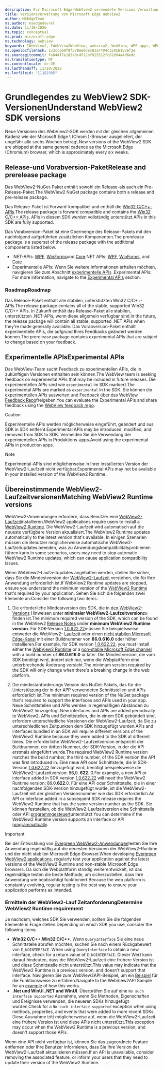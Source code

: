 ```yaml
---
description: Für Microsoft Edge-WebView2 verwendete Versions Verwaltungsmodelle
title: Versionsverwaltung von Microsoft Edge WebView2
author: MSEdgeTeam
ms.author: msedgedevrel
ms.date: 11/18/2020
ms.topic: conceptual
ms.prod: microsoft-edge
ms.technology: webview
keywords: IWebView2, IWebView2WebView, webview2, WebView, WPF-apps, WPF, Edge, ICoreWebView2, ICoreWebView2Host, Browser-Steuerelement, Edge-HTML
ms.openlocfilehash: 132ccab0f9f378eedd8c83a7404c350161556f2e
ms.sourcegitcommit: fab44f7e183a3c4f12bf925512fc62d84a4d6edc
ms.translationtype: MT
ms.contentlocale: de-DE
ms.lasthandoff: 11/20/2020
ms.locfileid: "11182395"
---
```

# <span data-ttu-id="cada4-104">Grundlegendes zu WebView2 SDK-Versionen</span><span class="sxs-lookup"><span data-stu-id="cada4-104">Understand WebView2 SDK versions</span></span>

<span data-ttu-id="cada4-105">Neue Versionen des WebView2-SDK werden mit der gleichen allgemeinen Kadenz wie der Microsoft Edge \ (Chrom \)-Browser ausgeliefert, der ungefähr alle sechs Wochen beträgt.</span><span class="sxs-lookup"><span data-stu-id="cada4-105">New versions of the WebView2 SDK are shipped at the same general cadence as the Microsoft Edge \(Chromium\) browser, which is approximately every six weeks.</span></span>  

## <span data-ttu-id="cada4-106">Release-und Vorabversion-Paket</span><span class="sxs-lookup"><span data-stu-id="cada4-106">Release and prerelease package</span></span>  

<span data-ttu-id="cada4-107">Das WebView2-NuGet-Paket enthält sowohl ein Release-als auch ein Pre-Release-Paket.</span><span class="sxs-lookup"><span data-stu-id="cada4-107">The WebView2 NuGet package contains both a release and pre-release package.</span></span>  

<span data-ttu-id="cada4-108">Das Release-Paket ist Forward-kompatibel und enthält die [Win32 C/C++-APIs][ReferenceWin32].</span><span class="sxs-lookup"><span data-stu-id="cada4-108">The release package is forward compatible and contains the [Win32 C/C++ APIs][ReferenceWin32].</span></span>  <span data-ttu-id="cada4-109">APIs in diesem SDK werden vollständig unterstützt.</span><span class="sxs-lookup"><span data-stu-id="cada4-109">APIs in this SDK are fully supported.</span></span>  

<span data-ttu-id="cada4-110">Das Vorabversion-Paket ist eine Obermenge des Release-Pakets mit den nachfolgend aufgeführten zusätzlichen Komponenten.</span><span class="sxs-lookup"><span data-stu-id="cada4-110">The prerelease package is a superset of the release package with the additional components listed below.</span></span>  

*   <span data-ttu-id="cada4-111">.NET-APIs: [WPF][DotnetMicrosoftWebWebview2WpfNamespace], [WinForms][DotnetMicrosoftWebWebview2WinformsNamespace]und [Core][DotnetMicrosoftWebWebview2CoreNamespace]</span><span class="sxs-lookup"><span data-stu-id="cada4-111">.NET APIs: [WPF][DotnetMicrosoftWebWebview2WpfNamespace], [WinForms][DotnetMicrosoftWebWebview2WinformsNamespace], and [Core][DotnetMicrosoftWebWebview2CoreNamespace]</span></span>  
*   <span data-ttu-id="cada4-112">Experimentelle APIs: Wenn Sie weitere Informationen erhalten möchten, navigieren Sie zum Abschnitt [experimentelle APIs](#experimental-apis) .</span><span class="sxs-lookup"><span data-stu-id="cada4-112">Experimental APIs:  For more information, navigate to the [Experimental APIs](#experimental-apis) section.</span></span>  

### <span data-ttu-id="cada4-113">Roadmap</span><span class="sxs-lookup"><span data-stu-id="cada4-113">Roadmap</span></span>  

<span data-ttu-id="cada4-114">Das Release-Paket enthält alle stabilen, unterstützten Win32 C/C++-APIs.</span><span class="sxs-lookup"><span data-stu-id="cada4-114">The release package contains all of the stable, supported Win32 C/C++ APIs.</span></span>  <span data-ttu-id="cada4-115">In Zukunft enthält das Release-Paket alle stabilen, unterstützten .NET-APIs, wenn diese allgemein verfügbar sind.</span><span class="sxs-lookup"><span data-stu-id="cada4-115">In the future, the release package will contain all stable, supported .NET APIs when they're made generally available.</span></span>  <span data-ttu-id="cada4-116">Das Vorabversion-Paket enthält experimentelle APIs, die aufgrund Ihres Feedbacks geändert werden können.</span><span class="sxs-lookup"><span data-stu-id="cada4-116">The prerelease package contains experimental APIs that are subject to change based on your feedback.</span></span> 

## <span data-ttu-id="cada4-117">Experimentelle APIs</span><span class="sxs-lookup"><span data-stu-id="cada4-117">Experimental APIs</span></span>  

<span data-ttu-id="cada4-118">Das WebView-Team sucht Feedback zu experimentellen APIs, die in zukünftigen Versionen enthalten sein können.</span><span class="sxs-lookup"><span data-stu-id="cada4-118">The WebView team is seeking feedback on experimental APIs that may be included in future releases.</span></span>  <span data-ttu-id="cada4-119">Die experimentellen APIs sind wie `experimental` im SDK markiert.</span><span class="sxs-lookup"><span data-stu-id="cada4-119">The experimental APIs are marked as `experimental` in the SDK.</span></span>  <span data-ttu-id="cada4-120">Sie können die experimentellen APIs auswerten und Feedback über das [WebView Feedback Repo][GithubMicrosoftedgeWebviewfeedback]freigeben.</span><span class="sxs-lookup"><span data-stu-id="cada4-120">You can evaluate the Experimental APIs and share feedback using the [WebView feedback repo][GithubMicrosoftedgeWebviewfeedback].</span></span>  

> [!CAUTION]
> <span data-ttu-id="cada4-121">Experimentelle APIs werden möglicherweise eingeführt, geändert und aus SDK in SDK entfernt.</span><span class="sxs-lookup"><span data-stu-id="cada4-121">Experimental APIs may be introduced, modified, and removed from SDK to SDK.</span></span>  <span data-ttu-id="cada4-122">Vermeiden Sie die Verwendung der experimentellen APIs in Produktions-apps.</span><span class="sxs-lookup"><span data-stu-id="cada4-122">Avoid using the experimental APIs in production apps.</span></span>  

> [!NOTE]
> <span data-ttu-id="cada4-123">Experimental-APIs sind möglicherweise in Ihrer installierten Version der WebView2-Laufzeit nicht verfügbar.</span><span class="sxs-lookup"><span data-stu-id="cada4-123">Experimental APIs may not be available in your installed version of the WebView2 Runtime.</span></span>  

## <span data-ttu-id="cada4-124">Übereinstimmende WebView2-Laufzeitversionen</span><span class="sxs-lookup"><span data-stu-id="cada4-124">Matching WebView2 Runtime versions</span></span>  
<span data-ttu-id="cada4-125">WebView2-Anwendungen erfordern, dass Benutzer eine [WebView2-Laufzeit][MicrosoftDeveloperEdgeWebview2]installieren.</span><span class="sxs-lookup"><span data-stu-id="cada4-125">WebView2 applications require users to install a [WebView2 Runtime][MicrosoftDeveloperEdgeWebview2].</span></span> <span data-ttu-id="cada4-126">Die WebView2-Laufzeit wird automatisch auf die neueste verfügbare Version aktualisiert.</span><span class="sxs-lookup"><span data-stu-id="cada4-126">The WebView2 Runtime updates automatically to the latest version that's available.</span></span> <span data-ttu-id="cada4-127">In einigen Szenarien müssen die Benutzer möglicherweise automatische WebView2-Laufzeitupdates beenden, was zu Anwendungskompatibilitätsproblemen führen kann.</span><span class="sxs-lookup"><span data-stu-id="cada4-127">In some scenarios, users may need to stop automatic WebView2 Runtime updates, which can cause application compatibility issues.</span></span>

<span data-ttu-id="cada4-128">Wenn WebView2-Laufzeitupdates angehalten werden, stellen Sie sicher, dass Sie die Mindestversion der [WebView2-Laufzeit][MicrosoftDeveloperEdgeWebview2] verstehen, die für Ihre Anwendung erforderlich ist.</span><span class="sxs-lookup"><span data-stu-id="cada4-128">If WebView2 Runtime updates are stopped, ensure you understand the minimum version of the [WebView2 Runtime][MicrosoftDeveloperEdgeWebview2] that's required by your application.</span></span> <span data-ttu-id="cada4-129">Sehen Sie sich die folgenden zwei Elemente an:</span><span class="sxs-lookup"><span data-stu-id="cada4-129">Consider the following two items:</span></span>  

1. <span data-ttu-id="cada4-130">Die erforderliche Mindestversion des SDK, die in [den WebView2-Versions][Releasenotes] Hinweisen unter **minimaler WebView2-Laufzeitversion**zu finden ist.</span><span class="sxs-lookup"><span data-stu-id="cada4-130">The minimum required version of the SDK, which can be found in the WebView2 [Release Notes][Releasenotes] under **minimum WebView2 Runtime version**.</span></span> <span data-ttu-id="cada4-131">Für SDK-Version [1.0.622.22](https://docs.microsoft.com/microsoft-edge/webview2/releasenotes#1062222)müssen Sie beispielsweise entweder die WebView2- [Laufzeit][MicrosoftDeveloperEdgeWebview2] oder einen [nicht stabilen Microsoft Edge-Kanal][MicrosoftedgeinsiderDownload] mit einer Buildnummer von **86.0.616.0** oder höher installieren.</span><span class="sxs-lookup"><span data-stu-id="cada4-131">For example, for SDK version [1.0.622.22](https://docs.microsoft.com/microsoft-edge/webview2/releasenotes#1062222), you must install either the [WebView2 Runtime][MicrosoftDeveloperEdgeWebview2] or a [non-stable Microsoft Edge channel][MicrosoftedgeinsiderDownload] with a build number of **86.0.616.0** or later.</span></span> <span data-ttu-id="cada4-132">Die Mindestversion, die vom SDK benötigt wird, ändert sich nur, wenn die Webplattform eine unterbrechende Änderung vorsieht.</span><span class="sxs-lookup"><span data-stu-id="cada4-132">The minimum version required by the SDK will only change when there's a breaking change in the web platform.</span></span>

2. <span data-ttu-id="cada4-133">Die mindestanforderungs Version des NuGet-Pakets, das für die Unterstützung der in der APP verwendeten Schnittstellen und APIs erforderlich ist.</span><span class="sxs-lookup"><span data-stu-id="cada4-133">The minimum required version of the NuGet package that's required to support the interfaces and APIs used in your app.</span></span> <span data-ttu-id="cada4-134">Neue Schnittstellen und APIs werden in regelmäßigen Abständen zu WebView2 hinzugefügt.</span><span class="sxs-lookup"><span data-stu-id="cada4-134">New interfaces and APIs are added periodically to WebView2.</span></span> <span data-ttu-id="cada4-135">APIs und Schnittstellen, die in einem SDK gebündelt sind, erfordern unterschiedliche Versionen der WebView2-Laufzeit, da Sie zu unterschiedlichen Zeitpunkten dem SDK hinzugefügt wurden.</span><span class="sxs-lookup"><span data-stu-id="cada4-135">APIs and interfaces bundled in an SDK will require different versions of the WebView2 Runtime because they were added to the SDK at different times.</span></span>  <span data-ttu-id="cada4-136">Die erforderliche WebView2-Laufzeitversion entspricht der Buildnummer, der dritten Nummer, der SDK-Version, in der die API erstmals eingeführt wurde.</span><span class="sxs-lookup"><span data-stu-id="cada4-136">The required WebView2 Runtime version matches the build number, the third number, of the SDK version the API was first introduced in.</span></span> <span data-ttu-id="cada4-137">Eine neue API oder Schnittstelle, die in SDK-Version [1.0.622.22](https://docs.microsoft.com/microsoft-edge/webview2/releasenotes#1062222) hinzugefügt wird, benötigt beispielsweise die WebView2-Laufzeitversion: 86,0. **622**. 0.</span><span class="sxs-lookup"><span data-stu-id="cada4-137">For example, a new API or interface added in SDK version [1.0.622.22](https://docs.microsoft.com/microsoft-edge/webview2/releasenotes#1062222) will need the WebView2 Runtime version: 86.0.**622**.0.</span></span> <span data-ttu-id="cada4-138">Für eine API oder Schnittstelle, die in einer nachfolgenden SDK-Version hinzugefügt wurde, ist die WebView2-Laufzeit mit der gleichen Versionsnummer wie das SDK erforderlich.</span><span class="sxs-lookup"><span data-stu-id="cada4-138">An API or interface added in a subsequent SDK release requires the WebView2 Runtime that has the same version number as the SDK.</span></span> <span data-ttu-id="cada4-139">Sie können feststellen, ob die WebView2-Laufzeitversion eine Schnittstelle oder API [programmgesteuert](#determine-webview2-runtime-requirement)unterstützt.</span><span class="sxs-lookup"><span data-stu-id="cada4-139">You can determine if the WebView2 Runtime version supports an interface or API [programmatically](#determine-webview2-runtime-requirement).</span></span>

> [!IMPORTANT]
> <span data-ttu-id="cada4-140">Bei der Entwicklung von [Evergreen WebView2-Anwendungen](distribution.md#evergreen-distribution-mode)testen Sie Ihre Anwendung regelmäßig auf die neuesten Versionen der WebView2-Runtime und der nicht stabilen Microsoft Edge-Browser.</span><span class="sxs-lookup"><span data-stu-id="cada4-140">When developing [Evergreen WebView2 applications](distribution.md#evergreen-distribution-mode), regularly test your application against the latest versions of the WebView2 Runtime and non-stable Microsoft Edge browsers.</span></span>  <span data-ttu-id="cada4-141">Da sich die Webplattform ständig weiterentwickelt, ist das regelmäßige testen die beste Methode, um sicherzustellen, dass Ihre Anwendung wie beabsichtigt funktioniert.</span><span class="sxs-lookup"><span data-stu-id="cada4-141">Because the web platform is constantly evolving, regular testing is the best way to ensure your application performs as intended.</span></span>  

### <span data-ttu-id="cada4-142">Ermitteln der WebView2-Lauf Zeitanforderung</span><span class="sxs-lookup"><span data-stu-id="cada4-142">Determine WebView2 Runtime requirement</span></span>

<span data-ttu-id="cada4-143">Je nachdem, welches SDK Sie verwenden, sollten Sie die folgenden Elemente in Frage stellen:</span><span class="sxs-lookup"><span data-stu-id="cada4-143">Depending on which SDK you use, consider the following items:</span></span> 

*   <span data-ttu-id="cada4-144">**Win32 C/C++**.</span><span class="sxs-lookup"><span data-stu-id="cada4-144">**Win32 C/C++**.</span></span>  <span data-ttu-id="cada4-145">Wenn `QueryInterface` Sie eine neue Schnittstelle abrufen möchten, suchen Sie nach einem Rückgabewert von `E_NOINTERFACE` .</span><span class="sxs-lookup"><span data-stu-id="cada4-145">When using `QueryInterface` to obtain a new interface, check for a return value of `E_NOINTERFACE`.</span></span>  <span data-ttu-id="cada4-146">Dieser Wert kann darauf hindeuten, dass die WebView2-Laufzeit eine frühere Version ist und diese Schnittstelle nicht unterstützt.</span><span class="sxs-lookup"><span data-stu-id="cada4-146">This value may indicate that the WebView2 Runtime is a previous version, and doesn't support that interface.</span></span> <span data-ttu-id="cada4-147">Navigieren Sie zum WebView2API-Beispiel, um ein [Beispiel](https://github.com/MicrosoftEdge/WebView2Samples/blob/8ec7de9d3e80a942bc7025cffad98eee75e11e64/SampleApps/WebView2APISample/AppWindow.cpp#L622) für die Funktionsweise zu erfahren.</span><span class="sxs-lookup"><span data-stu-id="cada4-147">Navigate to the WebView2API Sample for an [example](https://github.com/MicrosoftEdge/WebView2Samples/blob/8ec7de9d3e80a942bc7025cffad98eee75e11e64/SampleApps/WebView2APISample/AppWindow.cpp#L622) of how this works.</span></span>
*   <span data-ttu-id="cada4-148">**.Net und WinUI**.</span><span class="sxs-lookup"><span data-stu-id="cada4-148">**.NET and WinUI**.</span></span>  <span data-ttu-id="cada4-149">Überprüfen Sie auf eine `No such interface supported` Ausnahme, wenn Sie Methoden, Eigenschaften und Ereignisse verwenden, die neueren SDKs hinzugefügt wurden.</span><span class="sxs-lookup"><span data-stu-id="cada4-149">Check for a `No such interface supported` exception when using methods, properties, and events that were added to more recent SDKs.</span></span>  <span data-ttu-id="cada4-150">Diese Ausnahme tritt möglicherweise auf, wenn die WebView2-Laufzeit eine frühere Version ist und diese APIs nicht unterstützt.</span><span class="sxs-lookup"><span data-stu-id="cada4-150">This exception may occur when the WebView2 Runtime is a previous version, and doesn't support those APIs.</span></span>  

<span data-ttu-id="cada4-151">Wenn eine API nicht verfügbar ist, können Sie das zugeordnete Feature entfernen oder Ihre Benutzer informieren, dass Sie Ihre Version der WebView2-Laufzeit aktualisieren müssen.</span><span class="sxs-lookup"><span data-stu-id="cada4-151">If an API is unavailable, consider removing the associated feature, or inform your users that they need to update their version of the WebView2 Runtime.</span></span>  



 

<!--## Versioning  

After you have used a particular version of the SDK to build your app, your app may end up running with an older or newer version of installed browser binaries.  Until version 1.0.0.0 of WebView2 there may be breaking changes during updates that prevent your SDK from working with different versions of installed browser binaries.  After version 1.0.0.0, different versions of the SDK may work with different versions of the installed browser by using the following best practices.  

1.  To account for breaking changes to the API be sure to check for failure when requesting the DLL export `CreateCoreWebView2Environment` and when running `QueryInterface` on any `CoreWebView2` object.  A return value of `E_NOINTERFACE` indicates that the SDK is not compatible with the Microsoft Edge browser binaries.  
1.  Checking for failure from `QueryInterface` also accounts for cases where the SDK is newer than the version of the Microsoft Edge browser and your app attempts to use an interface of which the Microsoft Edge browser is unaware.  

1.  When an interface is unavailable, you may consider disabling the associated feature if possible, or otherwise informing your users to update their browsers.  -->  

<!--links -->  

[Releasenotes]: ../releasenotes.md "Anmerkungen zu dieser Version von WebView2 SDK | Microsoft docs"  

[DeployedgeChannels]: /deployedge/microsoft-edge-channels "Übersicht über die Microsoft Edge-Kanäle | Microsoft docs"  

[DotnetMicrosoftWebWebview2CoreNamespace]: /dotnet/api/microsoft.web.webview2.core "Microsoft. Web. WebView2. Core-Namespace | Microsoft docs"  
[DotnetMicrosoftWebWebview2WpfNamespace]: /dotnet/api/microsoft.web.webview2.wpf "Microsoft. Web. WebView2. WPF-Namespace | Microsoft docs"  
[DotnetMicrosoftWebWebview2WinformsNamespace]: /dotnet/api/microsoft.web.webview2.winforms "Microsoft. Web. WebView2. WinForms-Namespace | Microsoft docs"  
[ReferenceWin32]: /microsoft-edge/webview2/reference/win32 "WebView2 Win32 C++-Referenz | Microsoft docs"  

[MicrosoftDeveloperEdgeWebview2]: https://developer.microsoft.com/microsoft-edge/webview2/ "Microsoft Edge-WebView2 | Microsoft-Entwickler"  

[GithubMicrosoftedgeWebviewfeedback]: https://github.com/MicrosoftEdge/WebViewFeedback "WebView-Feedback-MicrosoftEdge/WebViewFeedback | GitHub"  

[MicrosoftedgeinsiderDownload]: https://www.microsoftedgeinsider.com/download "Herunterladen von Microsoft Edge-Insider Kanälen"  
